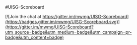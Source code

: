 #UISG-Scoreboard

[![Join the chat at https://gitter.im/mwmg/UISG-Scoreboard](https://badges.gitter.im/mwmg/UISG-Scoreboard.svg)](https://gitter.im/mwmg/UISG-Scoreboard?utm_source=badge&utm_medium=badge&utm_campaign=pr-badge&utm_content=badge)
